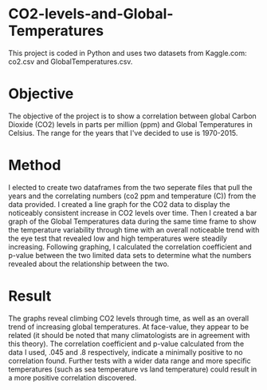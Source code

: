 # CO2-levels-and-Global-Temperatures
This project is coded in Python and uses two datasets from Kaggle.com: co2.csv and GlobalTemperatures.csv. 

# Objective
The objective of the project is to show a correlation between global Carbon Dioxide (CO2) levels in parts per million (ppm) and Global Temperatures in Celsius. The range for the years that I've decided to use is 1970-2015.

# Method
I elected to create two dataframes from the two seperate files that pull the years and the correlating numbers (co2 ppm and temperature (C)) from the data provided.
I created a line graph for the CO2 data to display the noticeably consistent increase in CO2 levels over time. Then I created a bar graph of the Global Temperatures data during the same time frame to show the temperature variability through time with an overall noticeable trend with the eye test that revealed low and high temperatures were steadily increasing. Following graphing, I calculated the correlation coefficient and p-value between the two limited data sets to determine what the numbers revealed about the relationship between the two. 


# Result
The graphs reveal climbing CO2 levels through time, as well as an overall trend of increasing global temperatures. At face-value, they appear to be related (it should be noted that many climatologists are in agreement with this theory). The correlation coefficient and p-value calculated from the data I used, .045 and .8 respectively, indicate a minimally positive to no correlation found. Further tests with a wider data range and more specific temperatures (such as sea temperature vs land temperature) could result in a more positive correlation discovered.


